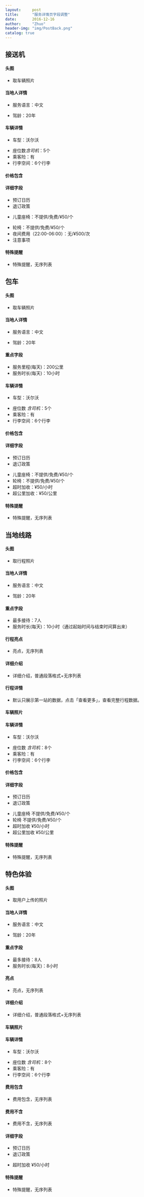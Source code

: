 ```yaml
---
layout:     post
title:      "服务详情页字段调整"
date:       2016-12-16
author:     "Zhuo"
header-img: "img/PostBack.png"
catalog: true
---
```


## 接送机
#### 头图
- 取车辆照片

#### 当地人详情
- 服务语言：中文
* 驾龄：20年

#### 车辆详情
- 车型：沃尔沃
* 座位数*含司机*：5个
* 乘客险：有
* 行李空间：6个行李

#### 价格包含

#### 详细字段
* 预订日历
* 退订政策
- 儿童座椅：不提供/免费/¥50/个
* 轮椅：不提供/免费/¥50/个
* 夜间费用（22:00-06:00）：无/¥500/次
* 注意事项

#### 特殊提醒
* 特殊提醒，无序列表

## 包车
#### 头图
- 取车辆照片

#### 当地人详情
- 服务语言：中文
* 驾龄：20年

#### 重点字段
* 服务里程(每天)：200公里
* 服务时长(每天)：10小时

#### 车辆详情
- 车型：沃尔沃
* 座位数 *含司机*：5个
* 乘客险：有
* 行李空间：6个行李

#### 价格包含

#### 详细字段
* 预订日历
* 退订政策
- 儿童座椅：不提供/免费/¥50/个
- 轮椅：不提供/免费/¥50/个
- 超时加收：¥50/小时
- 超公里加收：¥50/公里

#### 特殊提醒
* 特殊提醒，无序列表

## 当地线路
#### 头图
- 取行程照片

#### 当地人详情
- 服务语言：中文
* 驾龄：20年

#### 重点字段
* 最多接待：7人
* 服务时长(每天)：10小时（通过起始时间与结束时间算出来）

#### 行程亮点
* 亮点，无序列表

#### 详细介绍
* 详细介绍，普通段落格式+无序列表

#### 行程详情
* 默认只展示第一站的数据，点击「查看更多」，查看完整行程数据。

#### 车辆照片

#### 车辆详情
- 车型：沃尔沃
* 座位数 *含司机*：8个
* 乘客险：有
* 行李空间：6个行李

#### 价格包含

#### 详细字段
* 预订日历
* 退订政策
- 儿童座椅 不提供/免费/¥50/个
- 轮椅 不提供/免费/¥50/个
- 超时加收 ¥50/小时
- 超公里加收 ¥50/公里

#### 特殊提醒
* 特殊提醒，无序列表

## 特色体验
#### 头图
- 取用户上传的照片

#### 当地人详情
- 服务语言：中文
* 驾龄：20年

#### 重点字段
* 最多接待：8人
* 服务时长(每天)：8小时

#### 亮点
* 亮点，无序列表

#### 详细介绍
* 详细介绍，普通段落格式+无序列表

#### 车辆照片

#### 车辆详情
- 车型：沃尔沃
* 座位数 *含司机*：8个
* 乘客险：有
* 行李空间：6个行李

#### 费用包含
* 费用包含，无序列表

#### 费用不含
* 费用不含，无序列表

#### 详细字段
* 预订日历
* 退订政策
- 超时加收 ¥50/小时

#### 特殊提醒
* 特殊提醒，无序列表